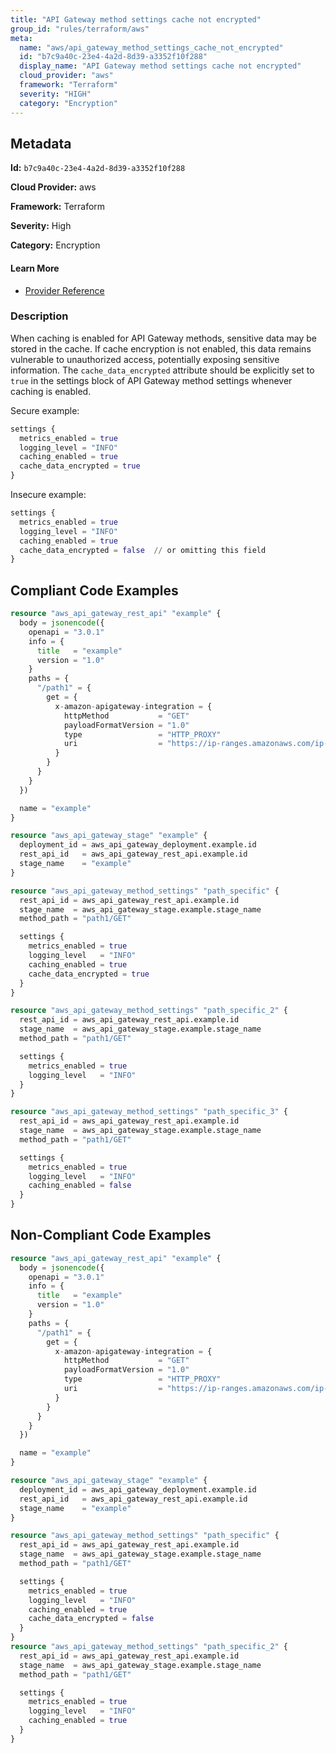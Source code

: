 ```yaml
---
title: "API Gateway method settings cache not encrypted"
group_id: "rules/terraform/aws"
meta:
  name: "aws/api_gateway_method_settings_cache_not_encrypted"
  id: "b7c9a40c-23e4-4a2d-8d39-a3352f10f288"
  display_name: "API Gateway method settings cache not encrypted"
  cloud_provider: "aws"
  framework: "Terraform"
  severity: "HIGH"
  category: "Encryption"
---
```

## Metadata

**Id:** `b7c9a40c-23e4-4a2d-8d39-a3352f10f288`

**Cloud Provider:** aws

**Framework:** Terraform

**Severity:** High

**Category:** Encryption

#### Learn More

 - [Provider Reference](https://registry.terraform.io/providers/hashicorp/aws/latest/docs/resources/api_gateway_method_settings#cache_data_encrypted)

### Description

 When caching is enabled for API Gateway methods, sensitive data may be stored in the cache. If cache encryption is not enabled, this data remains vulnerable to unauthorized access, potentially exposing sensitive information. The `cache_data_encrypted` attribute should be explicitly set to `true` in the settings block of API Gateway method settings whenever caching is enabled.

Secure example:
```terraform
settings {
  metrics_enabled = true
  logging_level = "INFO"
  caching_enabled = true
  cache_data_encrypted = true
}
```

Insecure example:
```terraform
settings {
  metrics_enabled = true
  logging_level = "INFO"
  caching_enabled = true
  cache_data_encrypted = false  // or omitting this field
}
```


## Compliant Code Examples
```terraform
resource "aws_api_gateway_rest_api" "example" {
  body = jsonencode({
    openapi = "3.0.1"
    info = {
      title   = "example"
      version = "1.0"
    }
    paths = {
      "/path1" = {
        get = {
          x-amazon-apigateway-integration = {
            httpMethod           = "GET"
            payloadFormatVersion = "1.0"
            type                 = "HTTP_PROXY"
            uri                  = "https://ip-ranges.amazonaws.com/ip-ranges.json"
          }
        }
      }
    }
  })

  name = "example"
}

resource "aws_api_gateway_stage" "example" {
  deployment_id = aws_api_gateway_deployment.example.id
  rest_api_id   = aws_api_gateway_rest_api.example.id
  stage_name    = "example"
}

resource "aws_api_gateway_method_settings" "path_specific" {
  rest_api_id = aws_api_gateway_rest_api.example.id
  stage_name  = aws_api_gateway_stage.example.stage_name
  method_path = "path1/GET"

  settings {
    metrics_enabled = true
    logging_level   = "INFO"
    caching_enabled = true
    cache_data_encrypted = true
  }
}

resource "aws_api_gateway_method_settings" "path_specific_2" {
  rest_api_id = aws_api_gateway_rest_api.example.id
  stage_name  = aws_api_gateway_stage.example.stage_name
  method_path = "path1/GET"

  settings {
    metrics_enabled = true
    logging_level   = "INFO"
  }
}

resource "aws_api_gateway_method_settings" "path_specific_3" {
  rest_api_id = aws_api_gateway_rest_api.example.id
  stage_name  = aws_api_gateway_stage.example.stage_name
  method_path = "path1/GET"

  settings {
    metrics_enabled = true
    logging_level   = "INFO"
    caching_enabled = false
  }
}

```
## Non-Compliant Code Examples
```terraform
resource "aws_api_gateway_rest_api" "example" {
  body = jsonencode({
    openapi = "3.0.1"
    info = {
      title   = "example"
      version = "1.0"
    }
    paths = {
      "/path1" = {
        get = {
          x-amazon-apigateway-integration = {
            httpMethod           = "GET"
            payloadFormatVersion = "1.0"
            type                 = "HTTP_PROXY"
            uri                  = "https://ip-ranges.amazonaws.com/ip-ranges.json"
          }
        }
      }
    }
  })

  name = "example"
}

resource "aws_api_gateway_stage" "example" {
  deployment_id = aws_api_gateway_deployment.example.id
  rest_api_id   = aws_api_gateway_rest_api.example.id
  stage_name    = "example"
}

resource "aws_api_gateway_method_settings" "path_specific" {
  rest_api_id = aws_api_gateway_rest_api.example.id
  stage_name  = aws_api_gateway_stage.example.stage_name
  method_path = "path1/GET"

  settings {
    metrics_enabled = true
    logging_level   = "INFO"
    caching_enabled = true
    cache_data_encrypted = false
  }
}
resource "aws_api_gateway_method_settings" "path_specific_2" {
  rest_api_id = aws_api_gateway_rest_api.example.id
  stage_name  = aws_api_gateway_stage.example.stage_name
  method_path = "path1/GET"

  settings {
    metrics_enabled = true
    logging_level   = "INFO"
    caching_enabled = true
  }
}

```